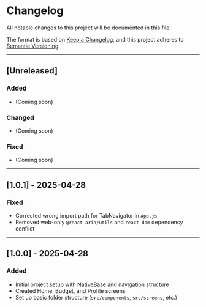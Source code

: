 # Changelog

All notable changes to this project will be documented in this file.

The format is based on [Keep a Changelog](https://keepachangelog.com/en/1.0.0/),
and this project adheres to [Semantic Versioning](https://semver.org/spec/v2.0.0.html).

---

## [Unreleased]

### Added

- (Coming soon)

### Changed

- (Coming soon)

### Fixed

- (Coming soon)

---

## [1.0.1] - 2025-04-28

### Fixed

- Corrected wrong import path for TabNavigator in `App.js`
- Removed web-only `@react-aria/utils` and `react-dom` dependency conflict

---

## [1.0.0] - 2025-04-28

### Added

- Initial project setup with NativeBase and navigation structure
- Created Home, Budget, and Profile screens
- Set up basic folder structure (`src/components`, `src/screens`, etc.)
